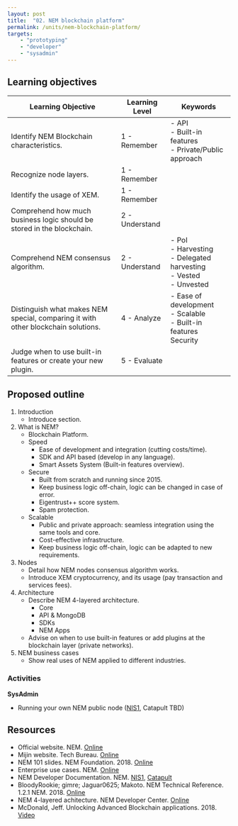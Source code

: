 ```yaml
---
layout: post
title:  "02. NEM blockchain platform"
permalink: /units/nem-blockchain-platform/
targets: 
    - "prototyping"
    - "developer"
    - "sysadmin"
---
```


## Learning objectives

| Learning Objective | Learning Level | Keywords |
| --- | --- | --- |
| Identify NEM Blockchain characteristics. | 1 - Remember | - API <br> - Built-in features <br> - Private/Public approach |
| Recognize node layers. | 1 - Remember | |
| Identify the usage of XEM. | 1 - Remember | |
| Comprehend how much business logic should be stored in the blockchain. | 2 - Understand | |
| Comprehend NEM consensus algorithm. | 2 - Understand | - PoI <br>- Harvesting <br>- Delegated harvesting <br>- Vested <br>- Unvested |
| Distinguish what makes NEM special, comparing it with other blockchain solutions. | 4 - Analyze | - Ease of development<br>- Scalable<br>- Built-in features Security|
| Judge when to use built-in features or create your new plugin. | 5 - Evaluate | |

## Proposed outline

1. Introduction
    * Introduce section.
2. What is NEM?
    * Blockchain Platform.
    * Speed
        - Ease of development and integration (cutting costs/time).
        - SDK and API based (develop in any language).
        - Smart Assets System (Built-in features overview).
    * Secure
        - Built from scratch and running since 2015.
        - Keep business logic off-chain, logic can be changed in case of error.
        - Eigentrust++ score system.
        - Spam protection.
    * Scalable
        - Public and private approach: seamless integration using the same tools and core.
        - Cost-effective infrastructure.
        - Keep business logic off-chain, logic can be adapted to new requirements.
3. Nodes
    * Detail how NEM nodes consensus algorithm works.
    * Introduce XEM cryptocurrency, and its usage (pay transaction and services fees).
4. Architecture
    * Describe NEM 4-layered architecture.
        -  Core
        - API & MongoDB
        - SDKs
        - NEM Apps
    * Advise on when to use built-in features or add plugins at the blockchain layer (private networks).
5. NEM business cases
    * Show real uses of NEM applied to different industries.

### Activities

**SysAdmin**                                                                                                                                                                                                        
* Running your own NEM public node ([NIS1](https://forum.nem.io/t/nem-supernode-command-line-tutorial-for-debian-8-4/2211), Catapult TBD)

## Resources

* Official website. NEM. [Online](https://nem.io)
* Mijin website. Tech Bureau. [Online](https://mijin.io/en/)  
* NEM 101 slides. NEM Foundation. 2018. [Online](https://docs.google.com/presentation/d/1dOxob0dOr07EqMCQObwZtU2cd-b9xt4oEG2Sn6O3wDY/edit#slide=id.g3d837a48e0_2_0)         
* Enterprise use cases. NEM. [Online](https://nem.io/enterprise/use-cases/)                                                                  
* NEM Developer Documentation. NEM. [NIS1](https://docs.nem.io), [Catapult](https://nemtech.github.io/)                            
* BloodyRookie; gimre; Jaguar0625; Makoto. NEM Technical Reference. 1.2.1 NEM. 2018. [Online](https://nem.io/wp-content/themes/nem/files/NEM_techRef.pdf)
* NEM 4-layered achitecture. NEM Developer Center. [Online](https://nemtech.github.io/concepts/node.html)
* McDonald, Jeff. Unlocking Advanced Blockchain applications. 2018. [Video](https://www.youtube.com/watch?v=VvKItFs5lzE)